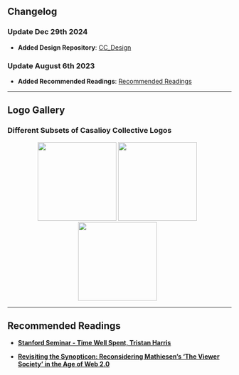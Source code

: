 ## Changelog

### Update Dec 29th 2024
- **Added Design Repository**: [CC_Design](https://github.com/Casalioy/CC_Design)

### Update August 6th 2023
- **Added Recommended Readings**: [Recommended Readings](#recommended-readings)

---

## Logo Gallery

### Different Subsets of Casalioy Collective Logos

<div align="center">
    <img src="https://github.com/user-attachments/assets/a1d12015-1ea7-47a9-ab02-eb8f2801fef7" width="177">
    <img src="https://github.com/user-attachments/assets/83110212-b0fa-4ae4-95f0-c4f33dc0372a" width="177" style="display:inline-block; margin-right:10px;">
    <img src="https://github.com/user-attachments/assets/55775963-fccc-4467-87ec-c72b06f64ba6" width="177" style="display:inline-block; margin-right:10px;">
</div>

---

## Recommended Readings

- **[Stanford Seminar - Time Well Spent, Tristan Harris](https://www.youtube.com/watch?v=anEykhlBd-Q&t=828s)**
  
- **[Revisiting the Synopticon: Reconsidering Mathiesen’s ‘The Viewer Society’ in the Age of Web 2.0](https://www.researchgate.net/profile/Aaron-Doyle/publication/258192069_Revisiting_the_synopticon_Reconsidering_Mathiesen%27s_%27The_Viewer_Society%27_in_the_age_of_Web_20/links/606b2a5692851c91b1a6acee/Revisiting-the-synopticon-Reconsidering-Mathiesens-The-Viewer-Society-in-the-age-of-Web-20.pdf?origin=publication_detail&_tp=eyJjb250ZXh0Ijp7ImZpcnN0UGFnZSI6InB1YmxpY2F0aW9uIiwicGFnZSI6InB1YmxpY2F0aW9uRG93bmxvYWQiLCJwcmV2aW91c1BhZ2UiOiJwdWJsaWNhdGlvbiJ9fQ&__cf_chl_tk=ielNY1xvZmuur9a4i.MMvGJ.BzlmoacCR_hU0FQUD6k-1734918320-1.0.1.1-Aa9LlB.MJTm5z6SB7ldugioBkRi6PLG3R.cnuLryQ.E)**
